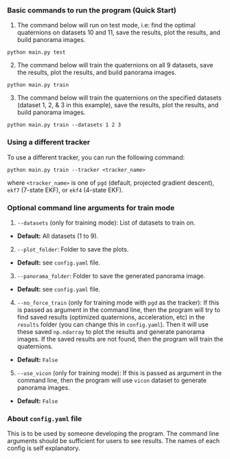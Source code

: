 ### Basic commands to run the program (Quick Start)
1. The command below will run on test mode, i.e: find the optimal quaternions on datasets 10 and 11, save the results, plot the results, and build panorama images.
```shell
python main.py test
```
2. The command below will train the quaternions on all 9 datasets, save the results, plot the results, and build panorama images.
```shell
python main.py train
```
3. The command below will train the quaternions on the specified datasets (dataset 1, 2, & 3 in this example), save the results, plot the results, and build panorama images.
```shell
python main.py train --datasets 1 2 3
```

### Using a different tracker
To use a different tracker, you can run the following command:
```shell
python main.py train --tracker <tracker_name>
```
where `<tracker_name>` is one of `pgd` (default, projected gradient descent), `ekf7` (7-state EKF), or `ekf4` (4-state EKF).

### Optional command line arguments for train mode
1. `--datasets` (only for training mode): List of datasets to train on.
  - __Default:__ All datasets (1 to 9).
2. `--plot_folder`: Folder to save the plots.
  - __Default:__ see `config.yaml` file.
3. `--panorama_folder`: Folder to save the generated panorama image.
  - __Default:__ see `config.yaml` file.
4. `--no_force_train` (only for training mode with `pgd` as the tracker): If this is passed as argument in the command line, then the program will try to find saved results (optimized quaternions, acceleration, etc) in the `results` folder (you can change this in `config.yaml`). Then it will use these saved `np.ndarray` to plot the results and generate panorama images. If the saved results are not found, then the program will train the quaternions.
  - __Default:__ `False`
5. `--use_vicon` (only for training mode): If this is passed as argument in the command line, then the program will use `vicon` dataset to generate panorama images.
  - __Default:__ `False`

### About `config.yaml` file
This is to be used by someone developing the program. The command line arguments should be sufficient for users to see results. The names of each config is self explanatory.
